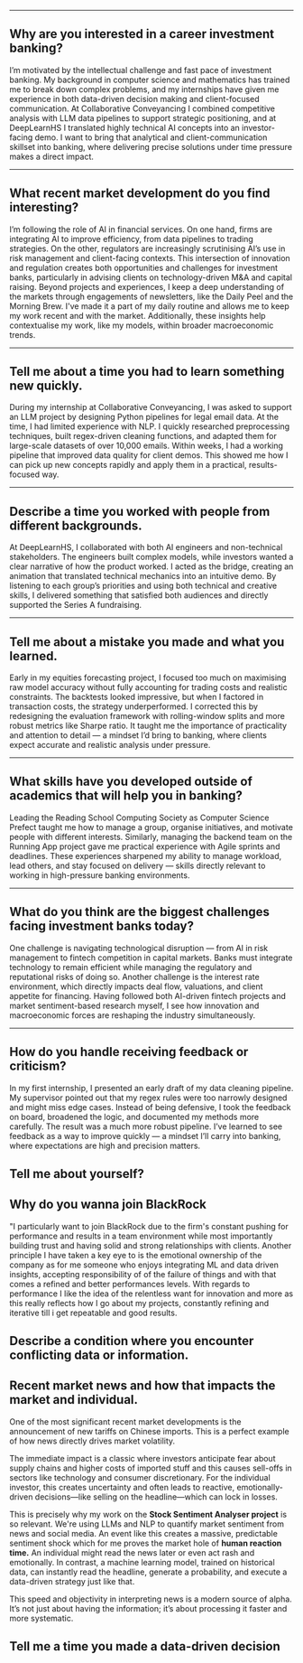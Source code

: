 
 --- 

## Why are you interested in a career investment banking?

I’m motivated by the intellectual challenge and fast pace of investment banking. My background in computer science and mathematics has trained me to break down complex problems, and my internships have given me experience in both data-driven decision making and client-focused communication. At Collaborative Conveyancing I combined competitive analysis with LLM data pipelines to support strategic positioning, and at DeepLearnHS I translated highly technical AI concepts into an investor-facing demo. I want to bring that analytical and client-communication skillset into banking, where delivering precise solutions under time pressure makes a direct impact.

---

## What recent market development do you find interesting?

I’m following the role of AI in financial services. On one hand, firms are integrating AI to improve efficiency, from data pipelines to trading strategies. On the other, regulators are increasingly scrutinising AI’s use in risk management and client-facing contexts. This intersection of innovation and regulation creates both opportunities and challenges for investment banks, particularly in advising clients on technology-driven M&A and capital raising. Beyond projects and experiences, I keep a deep understanding of the markets through engagements of newsletters, like the Daily Peel and the Morning Brew. I've made it a part of my daily routine and allows me to keep my work recent and with the market. Additionally, these insights help contextualise my work, like my models, within broader macroeconomic trends.

---

## Tell me about a time you had to learn something new quickly.

During my internship at Collaborative Conveyancing, I was asked to support an LLM project by designing Python pipelines for legal email data. At the time, I had limited experience with NLP. I quickly researched preprocessing techniques, built regex-driven cleaning functions, and adapted them for large-scale datasets of over 10,000 emails. Within weeks, I had a working pipeline that improved data quality for client demos. This showed me how I can pick up new concepts rapidly and apply them in a practical, results-focused way.

---

## Describe a time you worked with people from different backgrounds.

At DeepLearnHS, I collaborated with both AI engineers and non-technical stakeholders. The engineers built complex models, while investors wanted a clear narrative of how the product worked. I acted as the bridge, creating an animation that translated technical mechanics into an intuitive demo. By listening to each group’s priorities and using both technical and creative skills, I delivered something that satisfied both audiences and directly supported the Series A fundraising.

---

## Tell me about a mistake you made and what you learned.

Early in my equities forecasting project, I focused too much on maximising raw model accuracy without fully accounting for trading costs and realistic constraints. The backtests looked impressive, but when I factored in transaction costs, the strategy underperformed. I corrected this by redesigning the evaluation framework with rolling-window splits and more robust metrics like Sharpe ratio. It taught me the importance of practicality and attention to detail — a mindset I’d bring to banking, where clients expect accurate and realistic analysis under pressure.

---

## What skills have you developed outside of academics that will help you in banking?

Leading the Reading School Computing Society as Computer Science Prefect taught me how to manage a group, organise initiatives, and motivate people with different interests. Similarly, managing the backend team on the Running App project gave me practical experience with Agile sprints and deadlines. These experiences sharpened my ability to manage workload, lead others, and stay focused on delivery — skills directly relevant to working in high-pressure banking environments.

---

## What do you think are the biggest challenges facing investment banks today?

One challenge is navigating technological disruption — from AI in risk management to fintech competition in capital markets. Banks must integrate technology to remain efficient while managing the regulatory and reputational risks of doing so. Another challenge is the interest rate environment, which directly impacts deal flow, valuations, and client appetite for financing. Having followed both AI-driven fintech projects and market sentiment-based research myself, I see how innovation and macroeconomic forces are reshaping the industry simultaneously.

---

## How do you handle receiving feedback or criticism?

In my first internship, I presented an early draft of my data cleaning pipeline. My supervisor pointed out that my regex rules were too narrowly designed and might miss edge cases. Instead of being defensive, I took the feedback on board, broadened the logic, and documented my methods more carefully. The result was a much more robust pipeline. I’ve learned to see feedback as a way to improve quickly — a mindset I’ll carry into banking, where expectations are high and precision matters.

## Tell me about yourself?


## Why do you wanna join BlackRock

"I particularly want to join BlackRock due to the firm's constant pushing for performance and results in a team environment while most importantly building trust and having solid and strong relationships with clients. Another principle I have taken a key eye to is the emotional ownership of the company as for me someone who enjoys integrating ML and data driven insights, accepting responsibility of of the failure of things and with that comes a refined and better performances levels. With regards to performance I like the idea of the relentless want for innovation and more as this really reflects how I go about my projects, constantly refining and iterative till i get repeatable and good results. 

## Describe a condition where you encounter conflicting data or information. 

## Recent market news and how that impacts the market and individual.

One of the most significant recent market developments is the announcement of new tariffs on Chinese imports. This is a perfect example of how news directly drives market volatility.

The immediate impact is a classic where investors anticipate fear about supply chains and higher costs of imported stuff and this causes sell-offs in sectors like technology and consumer discretionary. For the individual investor, this creates uncertainty and often leads to reactive, emotionally-driven decisions—like selling on the headline—which can lock in losses.

This is precisely why my work on the **Stock Sentiment Analyser project** is so relevant. We're using LLMs and NLP to quantify market sentiment from news and social media. An event like this creates a massive, predictable sentiment shock which for me proves the market hole of **human reaction time.** An individual might read the news later or even act rash and emotionally. In contrast, a machine learning model, trained on historical data, can instantly read the headline, generate a probability, and execute a data-driven strategy just like that. 

This speed and objectivity in interpreting news is a modern source of alpha. It’s not just about having the information; it’s about processing it faster and more systematic. 

## Tell me a time you made a data-driven decision